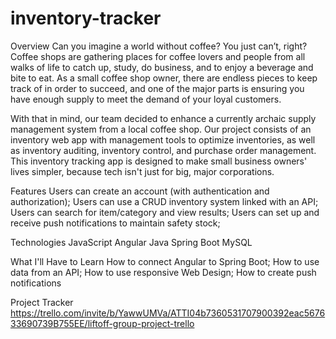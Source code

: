 # inventory-tracker

Overview
Can you imagine a world without coffee? You just can’t, right? Coffee shops are gathering places for coffee lovers and people from all walks of life to catch up, study, do business, and to enjoy a beverage and bite to eat. As a small coffee shop owner, there are endless pieces to keep track of in order to succeed, and one of the major parts is ensuring you have enough supply to meet the demand of your loyal customers.

With that in mind, our team decided to enhance a currently archaic supply management system from a local coffee shop. Our project consists of an inventory web app with management tools to optimize inventories, as well as inventory auditing, inventory control, and purchase order management. This inventory tracking app is designed to make small business owners' lives simpler, because tech isn't just for big, major corporations.

Features
Users can create an account (with authentication and authorization); Users can use a CRUD inventory system linked with an API; Users can search for item/category and view results; Users can set up and receive push notifications to maintain safety stock;

Technologies
JavaScript Angular Java Spring Boot MySQL

What I'll Have to Learn
How to connect Angular to Spring Boot; How to use data from an API; How to use responsive Web Design; How to create push notifications

Project Tracker
https://trello.com/invite/b/YawwUMVa/ATTI04b7360531707900392eac567633690739B755EE/liftoff-group-project-trello
